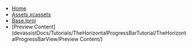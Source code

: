 <!-- docs/_sidebar.md -->
- [Home](/)
- [Assets.xcassets](devassistDocs/Tutorials/TheHorizontalProgressBarTutorial/TheHorizontalProgressBarView/Assets.xcassets/)
- [Base.lproj](devassistDocs/Tutorials/TheHorizontalProgressBarTutorial/TheHorizontalProgressBarView/Base.lproj/)
- [Preview Content](devassistDocs/Tutorials/TheHorizontalProgressBarTutorial/TheHorizontalProgressBarView/Preview Content/)